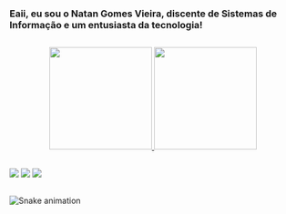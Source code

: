 ### Eaii, eu sou o Natan Gomes Vieira, discente de Sistemas de Informação e um entusiasta da tecnologia!
##
<div align="center">
  <a href="https://github.com/natangomesvieira">
  <img height="180em" src="https://github-readme-stats.vercel.app/api?username=natangomesvieira&show_icons=true&theme=nightowl&include_all_commits=true&count_private=true"/>
  <img height="180em" src="https://github-readme-stats.vercel.app/api/top-langs/?username=natangomesvieira&layout=compact&langs_count=7&theme=nightowl"/>
</div>

  ##
  
<div> 
  <a href="https://instagram.com/natangv__" target="_blank"><img src="https://img.shields.io/badge/-Instagram-%23E4405F?style=for-the-badge&logo=instagram&logoColor=white" target="_blank"></a>
  <a href = "mailto:gomesnatan84@gmail.com"><img src="https://img.shields.io/badge/-Gmail-%23333?style=for-the-badge&logo=gmail&logoColor=white" target="_blank"></a>
  <a href="https://www.linkedin.com/in/natangomesv" target="_blank"><img src="https://img.shields.io/badge/-LinkedIn-%230077B5?style=for-the-badge&logo=linkedin&logoColor=white" target="_blank"></a>
  
  ##
![Snake animation](https://github.com/natangomesvieira/natangomesvieira/blob/output/github-contribution-grid-snake.svg)
 
</div>
